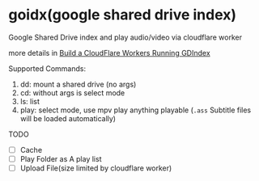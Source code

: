 # goidx(google shared drive index)

Google Shared Drive index and play audio/video via cloudflare worker

more details in [Build a CloudFlare Workers Running GDIndex](https://github.com/maple3142/GDIndex#manual-way)

Supported Commands:

1. dd: mount a shared drive (no args)
2. cd: without args is select mode
3. ls: list
4. play: select mode, use mpv play anything playable (`.ass` Subtitle files will be loaded automatically)

TODO

- [ ] Cache
- [ ] Play Folder as A play list
- [ ] Upload File(size limited by cloudflare worker)

